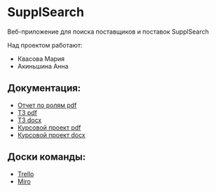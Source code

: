 # SupplSearch
Веб-приложение для поиска поставщиков и поставок SupplSearch

Над проектом работают:
- Квасова Мария
- Акиньшина Анна

## Документация: 
* [Отчет по ролям pdf](https://github.com/kvasovaM/SupplSearch/blob/master/Documents/Отчет%20по%20ролям.pdf)
* [ТЗ pdf](https://github.com/kvasovaM/SupplSearch/blob/master/Documents/Техническое%20задание.pdf)
* [ТЗ docx](https://github.com/kvasovaM/SupplSearch/blob/master/Documents/Техническое%20задание.docx)
* [Курсовой проект pdf](https://github.com/kvasovaM/SupplSearch/blob/master/Documents/Курсовой%20проект.pdf)
* [Курсовой проект docx](https://github.com/kvasovaM/SupplSearch/blob/master/Documents/Курсовой%20проект.docx)

## Доски команды:

* [Trello](https://trello.com/b/96hKmHXz/проект-по-тп)
* [Miro](https://miro.com/app/board/o9J_kvWp8H8=/)

